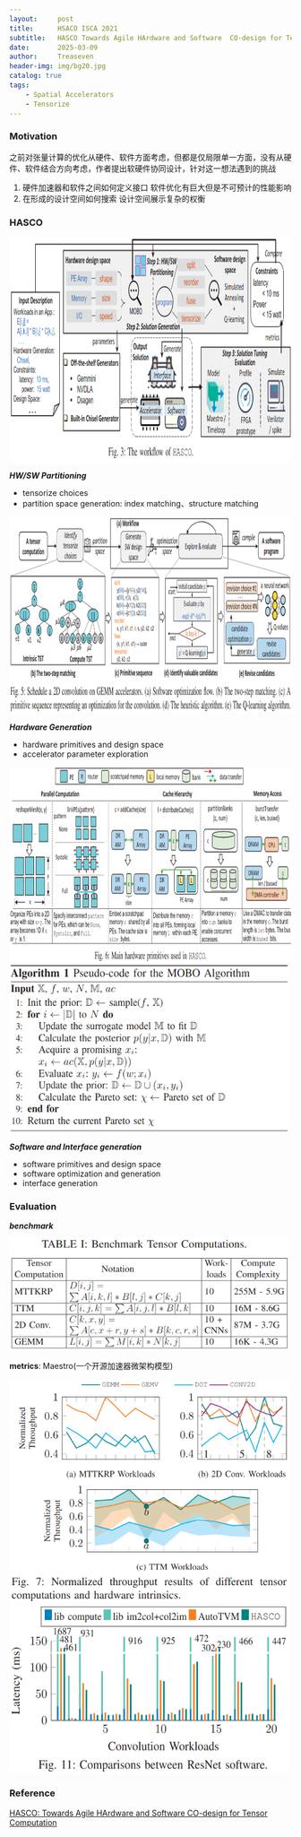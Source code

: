 ```yaml
---
layout:     post
title:      HSACO ISCA 2021
subtitle:   HASCO Towards Agile HArdware and Software  CO-design for Tensor Computation
date:       2025-03-09
author:     Treaseven
header-img: img/bg20.jpg
catalog: true
tags:
    - Spatial Accelerators
    - Tensorize
---
```


### Motivation
之前对张量计算的优化从硬件、软件方面考虑，但都是仅局限单一方面，没有从硬件、软件结合方向考虑，作者提出软硬件协同设计，针对这一想法遇到的挑战
1. 硬件加速器和软件之间如何定义接口  软件优化有巨大但是不可预计的性能影响
2. 在形成的设计空间如何搜索 设计空间展示复杂的权衡


### HASCO

<img width="1000" height="400" src="../img/post-hasco-workflow.png"/>

***HW/SW Partitioning***
- tensorize choices
- partition space generation: index matching、structure matching

<img width="1000" height="350" src="../img/post-hasco-schedule.png"/>

***Hardware Generation***
- hardware primitives and design space
- accelerator parameter exploration

<img width="1000" height="350" src="../img/post-hasco-hardware-primitives.png"/>


<img width="500" height="300" src="../img/post-hasco-algorithm.png"/>

***Software and Interface generation***
- software primitives and design space
- software optimization and generation
- interface generation

### Evaluation

***benchmark***

<img width="500" height="200" src="../img/post-hasco-benchmark.png"/>

**metrics**: Maestro(一个开源加速器微架构模型)

<img width="500" height="400" src="../img/post-hasco-throughput-results.png"/>


<img width="500" height="300" src="../img/post-hasco-comparison.png"/>


### Reference
[HASCO: Towards Agile HArdware and Software CO-design for Tensor Computation](https://ieeexplore.ieee.org/stamp/stamp.jsp?tp=&arnumber=9499796)